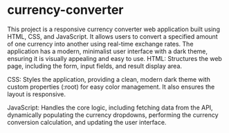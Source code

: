 # currency-converter
This project is a responsive currency converter web application built using HTML, CSS, and JavaScript. It allows users to convert a specified amount of one currency into another using real-time exchange rates. The application has a modern, minimalist user interface with a dark theme, ensuring it is visually appealing and easy to use.
HTML: Structures the web page, including the form, input fields, and result display area.

CSS: Styles the application, providing a clean, modern dark theme with custom properties (:root) for easy color management. It also ensures the layout is responsive.

JavaScript: Handles the core logic, including fetching data from the API, dynamically populating the currency dropdowns, performing the currency conversion calculation, and updating the user interface.

